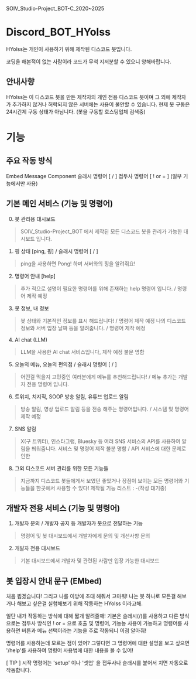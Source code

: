 SOIV_Studio-Project_BOT-C_2020~2025
# Discord_BOT_HYolss
HYolss는 개인이 사용하기 위해 제작된 디스코드 봇입니다.

코딩을 해본적이 없는 사람이라 코드가 무척 지저분할 수 있으니 양해바랍니다.

## 안내사향
HYolss는 이 디스코드 봇을 만든 제작자의 개인 전용 디스코드 봇이며
그 외에 제작자가 추가하지 않거나 허락되지 않은 서버에는 사용이 불안할 수 있습니다.
현제 봇 구동은 24시간제 구동 상태가 아님니다. (봇을 구동할 호스팅업체 검색중)

# 기능
## 주요 작동 방식
Embed
Message Component
슬래시 명령어 [ / ]
접두사 명령어 [ ! or = ] (일부 기능에서만 사용)

## 기본 메인 서비스 (기능 및 명령어)
0. 봇 관리용 대시보드
> SOIV_Studio-Project_BOT 에서 제작된 모든 디스코드 봇을 관리가 가능한 대시보드 입니다.

1. 핑 상태 [ping, 핑] / 슬래시 명령어 [ / ]
> ping을 사용하면 Pong! 하며 서버와의 핑을 알려줘요!

2. 명령어 안내 [help]
> 추가 적으로 설명이 필요한 명령어를 위해 존재하는 help 명령어 입니다. / 명령어 제작 예정

3. 봇 정보, 내 정보
> 봇 상태와 기본적인 정보를 표시 해드립니다! / 명령어 제작 예정
> 나의 디스코드 정보와 서버 입장 날짜 등을 알려줍니다. / 명령어 제작 예정

4. AI chat (LLM)
> LLM을 사용한 AI chat 서비스입니다, 제작 예정 불문 명함

5. 오늘의 메뉴, 오늘의 편의점 / 슬래시 명령어 [ / ]
> 어떤걸 먹을지 고민중인 여러분에게 메뉴를 추천해드립니다! / 메뉴 추가는 개발자 전용 명령어 입니다.

6. 트위치, 치지직, SOOP 방송 알림, 유튜브 업로드 알림
> 방송 알림, 영상 업로드 알림 등을 전송 해주는 명령어입니다. / 시스템 및 명령어 제작 예정

7. SNS 알림
> X(구 트위터), 인스타그램, Bluesky 등 여러 SNS 서비스의 API를 사용하여 알림을 띄워줌니다.
> 서비스 및 명령어 제작 불분 명함 / API 서비스에 대한 문제로 인한

8. 그외 디스코드 서버 관리를 위한 모든 기능들
> 지금까지 디스코드 봇들에게서 보였던 좋았거나 장점이 보이는 모든 명령어와 기능들을 한곳에서 사용할 수 있다!
> 제작될 기능 리스트 : -(작성 대기중)

## 개발자 전용 서비스 (기능 및 명령어)
1. 개발자 문의 / 개발자 공지 등 개발자가 봇으로 전달하는 기능
> 명령어 및 봇 대시보드에서 개발자에게 문의 및 개선사항 문의

2. 개발자 전용 대시보드
> 기본 대시보드에서 개발자 및 관련된 사람만 입장 가능한 대시보드

## 봇 입장시 안내 문구 (EMbed)
처음 뵙겠습니다! 그리고 나를 이방에 초대 해줘서 고마워!
나는 봇 하나로 모든걸 해보거나 해보고 싶은걸 실험해보기 위해 작동하는 HYolss 이라고해.

일단 내가 작동하는 방식에 대해 짧개 알려줄깨!
기본은 슬레시(/)를 사용하고 다른 방식으로는
접두사 방식인 ! or = 으로 호출 및 명령어, 기능능 사용이 가능하고
명령어를 사용하면 버튼과 메뉴 선택이라는 기능을 주로 작동되니 이점 알아줘!


명령어를 사용하는데 모르는 점이 있어?
그렇다면 그 명령어에 대한 설명을 보고 싶으면
'/help'를 사용하여 명령어 사용법에 대한 내용을 볼 수 있어!

[ TIP ] 시작 명령어는 'setup' 이나 '셋업' 을 접두사나 슬래시를 붙어서 치면 자동으로 작동합니다.

